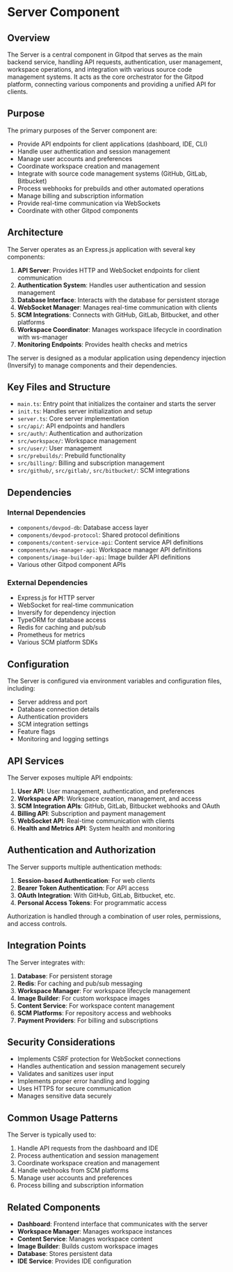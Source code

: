 # Server Component

## Overview

The Server is a central component in Gitpod that serves as the main backend service, handling API requests, authentication, user management, workspace operations, and integration with various source code management systems. It acts as the core orchestrator for the Gitpod platform, connecting various components and providing a unified API for clients.

## Purpose

The primary purposes of the Server component are:
- Provide API endpoints for client applications (dashboard, IDE, CLI)
- Handle user authentication and session management
- Manage user accounts and preferences
- Coordinate workspace creation and management
- Integrate with source code management systems (GitHub, GitLab, Bitbucket)
- Process webhooks for prebuilds and other automated operations
- Manage billing and subscription information
- Provide real-time communication via WebSockets
- Coordinate with other Gitpod components

## Architecture

The Server operates as an Express.js application with several key components:

1. **API Server**: Provides HTTP and WebSocket endpoints for client communication
2. **Authentication System**: Handles user authentication and session management
3. **Database Interface**: Interacts with the database for persistent storage
4. **WebSocket Manager**: Manages real-time communication with clients
5. **SCM Integrations**: Connects with GitHub, GitLab, Bitbucket, and other platforms
6. **Workspace Coordinator**: Manages workspace lifecycle in coordination with ws-manager
7. **Monitoring Endpoints**: Provides health checks and metrics

The server is designed as a modular application using dependency injection (Inversify) to manage components and their dependencies.

## Key Files and Structure

- `main.ts`: Entry point that initializes the container and starts the server
- `init.ts`: Handles server initialization and setup
- `server.ts`: Core server implementation
- `src/api/`: API endpoints and handlers
- `src/auth/`: Authentication and authorization
- `src/workspace/`: Workspace management
- `src/user/`: User management
- `src/prebuilds/`: Prebuild functionality
- `src/billing/`: Billing and subscription management
- `src/github/`, `src/gitlab/`, `src/bitbucket/`: SCM integrations

## Dependencies

### Internal Dependencies
- `components/devpod-db`: Database access layer
- `components/devpod-protocol`: Shared protocol definitions
- `components/content-service-api`: Content service API definitions
- `components/ws-manager-api`: Workspace manager API definitions
- `components/image-builder-api`: Image builder API definitions
- Various other Gitpod component APIs

### External Dependencies
- Express.js for HTTP server
- WebSocket for real-time communication
- Inversify for dependency injection
- TypeORM for database access
- Redis for caching and pub/sub
- Prometheus for metrics
- Various SCM platform SDKs

## Configuration

The Server is configured via environment variables and configuration files, including:

- Server address and port
- Database connection details
- Authentication providers
- SCM integration settings
- Feature flags
- Monitoring and logging settings

## API Services

The Server exposes multiple API endpoints:

1. **User API**: User management, authentication, and preferences
2. **Workspace API**: Workspace creation, management, and access
3. **SCM Integration APIs**: GitHub, GitLab, Bitbucket webhooks and OAuth
4. **Billing API**: Subscription and payment management
5. **WebSocket API**: Real-time communication with clients
6. **Health and Metrics API**: System health and monitoring

## Authentication and Authorization

The Server supports multiple authentication methods:

1. **Session-based Authentication**: For web clients
2. **Bearer Token Authentication**: For API access
3. **OAuth Integration**: With GitHub, GitLab, Bitbucket, etc.
4. **Personal Access Tokens**: For programmatic access

Authorization is handled through a combination of user roles, permissions, and access controls.

## Integration Points

The Server integrates with:
1. **Database**: For persistent storage
2. **Redis**: For caching and pub/sub messaging
3. **Workspace Manager**: For workspace lifecycle management
4. **Image Builder**: For custom workspace images
5. **Content Service**: For workspace content management
6. **SCM Platforms**: For repository access and webhooks
7. **Payment Providers**: For billing and subscriptions

## Security Considerations

- Implements CSRF protection for WebSocket connections
- Handles authentication and session management securely
- Validates and sanitizes user input
- Implements proper error handling and logging
- Uses HTTPS for secure communication
- Manages sensitive data securely

## Common Usage Patterns

The Server is typically used to:
1. Handle API requests from the dashboard and IDE
2. Process authentication and session management
3. Coordinate workspace creation and management
4. Handle webhooks from SCM platforms
5. Manage user accounts and preferences
6. Process billing and subscription information

## Related Components

- **Dashboard**: Frontend interface that communicates with the server
- **Workspace Manager**: Manages workspace instances
- **Content Service**: Manages workspace content
- **Image Builder**: Builds custom workspace images
- **Database**: Stores persistent data
- **IDE Service**: Provides IDE configuration
